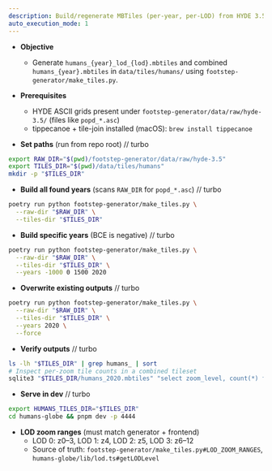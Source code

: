 ```yaml
---
description: Build/regenerate MBTiles (per-year, per-LOD) from HYDE 3.5
auto_execution_mode: 1
---
```


- __Objective__
  - Generate `humans_{year}_lod_{lod}.mbtiles` and combined `humans_{year}.mbtiles` in `data/tiles/humans/` using `footstep-generator/make_tiles.py`.

- __Prerequisites__
  - HYDE ASCII grids present under `footstep-generator/data/raw/hyde-3.5/` (files like `popd_*.asc`)
  - tippecanoe + tile-join installed (macOS): `brew install tippecanoe`

- __Set paths__ (run from repo root)
// turbo
```bash
export RAW_DIR="$(pwd)/footstep-generator/data/raw/hyde-3.5"
export TILES_DIR="$(pwd)/data/tiles/humans"
mkdir -p "$TILES_DIR"
```

- __Build all found years__ (scans `RAW_DIR` for `popd_*.asc`)
// turbo
```bash
poetry run python footstep-generator/make_tiles.py \
  --raw-dir "$RAW_DIR" \
  --tiles-dir "$TILES_DIR"
```

- __Build specific years__ (BCE is negative)
// turbo
```bash
poetry run python footstep-generator/make_tiles.py \
  --raw-dir "$RAW_DIR" \
  --tiles-dir "$TILES_DIR" \
  --years -1000 0 1500 2020
```

- __Overwrite existing outputs__
// turbo
```bash
poetry run python footstep-generator/make_tiles.py \
  --raw-dir "$RAW_DIR" \
  --tiles-dir "$TILES_DIR" \
  --years 2020 \
  --force
```

- __Verify outputs__
// turbo
```bash
ls -lh "$TILES_DIR" | grep humans_ | sort
# Inspect per-zoom tile counts in a combined tileset
sqlite3 "$TILES_DIR/humans_2020.mbtiles" "select zoom_level, count(*) from tiles group by zoom_level;"
```

- __Serve in dev__
// turbo
```bash
export HUMANS_TILES_DIR="$TILES_DIR"
cd humans-globe && pnpm dev -p 4444
```

- __LOD zoom ranges__ (must match generator + frontend)
  - LOD 0: z0–3, LOD 1: z4, LOD 2: z5, LOD 3: z6–12
  - Source of truth: `footstep-generator/make_tiles.py#LOD_ZOOM_RANGES`, `humans-globe/lib/lod.ts#getLODLevel`
